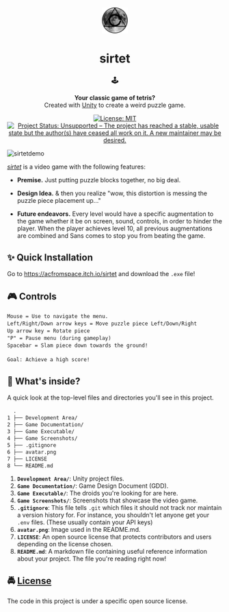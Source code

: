 <!-- HEADING -->

<p align="center">
  <img src="./avatar.png" width="60">
</p>
<h1 align="center">️sirtet</h1>

<!-- DESCRIPTION -->

<h3 align="center">
  <span role="img" aria-label="Joystick">🕹️</span>
</h3>
<p align="center">
  <strong>Your classic game of tetris?</strong><br>
  Created with <a href="https://unity3d.com/" target="_blank">Unity</a> to create a weird puzzle game.
</p>

<!-- BADGES -->

<p align="center">
    <a href="https://github.com/acfromspace/sirtet/blob/master/LICENSE">
        <img src="https://img.shields.io/github/license/mashape/apistatus.svg"
            alt="License: MIT"></a>
    <a href="https://www.repostatus.org/#unsupported">
        <img src="https://www.repostatus.org/badges/latest/unsupported.svg" alt="Project Status: Unsupported – The project has reached a stable, usable state but the author(s) have ceased all work on it. A new maintainer may be desired." /></a>
</p>

<!-- FEATURES -->

![sirtetdemo](https://user-images.githubusercontent.com/10361542/45566631-22564e80-b80c-11e8-8d9e-5474309409d8.gif)

[*sirtet*](https://acfromspace.itch.io/sirtet) is a video game with the following features:

- **Premise.** Just putting puzzle blocks together, no big deal.

- **Design Idea.** & then you realize "wow, this distortion is messing the puzzle piece placement up..."

- **Future endeavors.** Every level would have a specific augmentation to the game whether it be on screen, sound, controls, in order to hinder the player. When the player achieves level 10, all previous augmentations are combined and Sans comes to stop you from beating the game.

<!-- QUICK INSTALLATION -->

## <span role="img" aria-label="Sparkles">✨</span> Quick Installation

Go to <a href="https://acfromspace.itch.io/sirtet" target="_blank">https://acfromspace.itch.io/sirtet</a> and download the `.exe` file!

<!-- IN-DEPTH GUIDE -->

## <span role="img" aria-label="Video Game">🎮</span> Controls

```txt
Mouse = Use to navigate the menu.
Left/Right/Down arrow keys = Move puzzle piece Left/Down/Right
Up arrow key = Rotate piece
"P" = Pause menu (during gameplay)
Spacebar = Slam piece down towards the ground!

Goal: Achieve a high score!
```

<!-- WHAT'S INSIDE? -->

## <span role="img" aria-label="Thinking Face">🤔</span> What's inside?

A quick look at the top-level files and directories you'll see in this project.

```
  .
1 ├── Development Area/
2 ├── Game Documentation/
3 ├── Game Executable/
4 ├── Game Screenshots/
5 ├── .gitignore
6 ├── avatar.png
7 ├── LICENSE   
8 └── README.md
```

1.  **`Development Area/`**: Unity project files.
2.  **`Game Documentation/`**: Game Design Document (GDD).
3.  **`Game Executable/`**: The droids you're looking for are here.
4.  **`Game Screenshots/`**: Screenshots that showcase the video game.
5.  **`.gitignore`**: This file tells `.git` which files it should not track nor maintain a version history for. For instance, you shouldn't let anyone get your `.env` files. (These usually contain your API keys)
6.  **`avatar.png`**: Image used in the README.md.
7.  **`LICENSE`**: An open source license that protects contributors and users depending on the license chosen.
8.  **`README.md`**: A markdown file containing useful reference information about your project. The file you're reading right now!

<!-- LICENSE -->

## <span role="img" aria-label="Oncoming Police Car">🚔</span> [License](LICENSE)

The code in this project is under a specific open source license.
